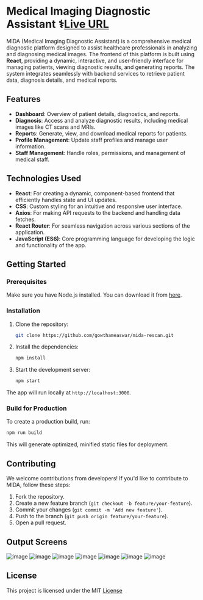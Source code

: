 
# Medical Imaging Diagnostic Assistant ⚕️[Live URL](https://mida-rescan.vercel.app/auth/login) 

MIDA (Medical Imaging Diagnostic Assistant) is a comprehensive medical diagnostic platform designed to assist healthcare professionals in analyzing and diagnosing medical images. The frontend of this platform is built using **React**, providing a dynamic, interactive, and user-friendly interface for managing patients, viewing diagnostic results, and generating reports. The system integrates seamlessly with backend services to retrieve patient data, diagnosis details, and medical reports.

## Features

- **Dashboard**: Overview of patient details, diagnostics, and reports.
- **Diagnosis**: Access and analyze diagnostic results, including medical images like CT scans and MRIs.
- **Reports**: Generate, view, and download medical reports for patients.
- **Profile Management**: Update staff profiles and manage user information.
- **Staff Management**: Handle roles, permissions, and management of medical staff.

## Technologies Used

- **React**: For creating a dynamic, component-based frontend that efficiently handles state and UI updates.
- **CSS**: Custom styling for an intuitive and responsive user interface.
- **Axios**: For making API requests to the backend and handling data fetches.
- **React Router**: For seamless navigation across various sections of the application.
- **JavaScript (ES6)**: Core programming language for developing the logic and functionality of the app.

## Getting Started

### Prerequisites

Make sure you have Node.js installed. You can download it from [here](https://nodejs.org/).

### Installation

1. Clone the repository:
   ```bash
   git clone https://github.com/gowthameaswar/mida-rescan.git
   ```

2. Install the dependencies:
   ```bash
   npm install
   ```

3. Start the development server:
   ```bash
   npm start
   ```

The app will run locally at `http://localhost:3000`.

### Build for Production

To create a production build, run:
```bash
npm run build
```

This will generate optimized, minified static files for deployment.

## Contributing

We welcome contributions from developers! If you'd like to contribute to MIDA, follow these steps:

1. Fork the repository.
2. Create a new feature branch (`git checkout -b feature/your-feature`).
3. Commit your changes (`git commit -m 'Add new feature'`).
4. Push to the branch (`git push origin feature/your-feature`).
5. Open a pull request.

## Output Screens

![image](https://github.com/user-attachments/assets/ae6c1c80-b127-4f39-822d-3438361e2cbb)
![image](https://github.com/user-attachments/assets/30ce7735-5b34-4cc1-a750-3116255f4490)
![image](https://github.com/user-attachments/assets/7436b5f1-df9a-4aa7-93e9-5f963cb386e0)
![image](https://github.com/user-attachments/assets/1141ba53-722c-4020-93d1-61ecbffe2bb2)
![image](https://github.com/user-attachments/assets/b62268d7-7fb0-4553-8632-b49a103bb95e)
![image](https://github.com/user-attachments/assets/02171325-ad0e-413b-a4af-ab80bc3b0aba)
![image](https://github.com/user-attachments/assets/748ef77d-278e-49ae-bb54-630122234392)




## License

This project is licensed under the MIT [License](LICENSE)
```
